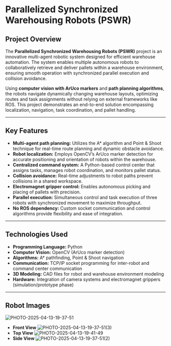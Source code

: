 # Parallelized Synchronized Warehousing Robots (PSWR)

## Project Overview

The **Parallelized Synchronized Warehousing Robots (PSWR)** project is an innovative multi-agent robotic system designed for efficient warehouse automation. The system enables multiple autonomous robots to collaboratively retrieve and deliver pallets within a warehouse environment, ensuring smooth operation with synchronized parallel execution and collision avoidance.

Using **computer vision with ArUco markers** and **path planning algorithms**, the robots navigate dynamically changing warehouse layouts, optimizing routes and task assignments without relying on external frameworks like ROS. This project demonstrates an end-to-end solution encompassing localization, navigation, task coordination, and pallet handling.

---

## Key Features

- **Multi-agent path planning:** Utilizes the A* algorithm and Point & Shoot technique for real-time route planning and dynamic obstacle avoidance.
- **Robot localization:** Employs OpenCV’s ArUco marker detection for accurate positioning and orientation of robots within the warehouse.
- **Centralized command system:** A Python-based control center that assigns tasks, manages robot coordination, and monitors pallet status.
- **Collision avoidance:** Real-time adjustments to robot paths prevent collisions in a shared workspace.
- **Electromagnet gripper control:** Enables autonomous picking and placing of pallets with precision.
- **Parallel execution:** Simultaneous control and task execution of three robots with synchronized movement to maximize throughput.
- **No ROS dependency:** Custom socket communication and control algorithms provide flexibility and ease of integration.

---

## Technologies Used

- **Programming Language:** Python  
- **Computer Vision:** OpenCV (ArUco marker detection)  
- **Algorithms:** A* pathfinding, Point & Shoot navigation  
- **Communication:** TCP/IP socket programming for inter-robot and command center communication  
- **3D Modeling:** CAD files for robot and warehouse environment modeling  
- **Hardware:** Integration of camera systems and electromagnet grippers (simulation/prototype phase)

---

## Robot Images
![PHOTO-2025-04-13-19-37-51](https://github.com/user-attachments/assets/72bb3b7b-b380-4845-9bfa-75fa8f0600e9)

- **Front View**
![PHOTO-2025-04-13-19-37-51(3)](https://github.com/user-attachments/assets/01df8c3a-31ca-475c-91e9-796a4df1a684)
- **Top View**
![PHOTO-2025-04-13-19-41-49](https://github.com/user-attachments/assets/319c5ef1-859a-423d-9215-1f8b5eebad1f)
- **Side View**
![PHOTO-2025-04-13-19-37-51(2)](https://github.com/user-attachments/assets/a763f9b5-d34f-462e-8207-85d498cf2c99)

